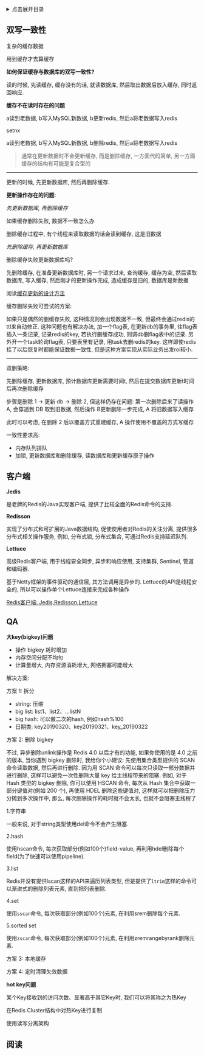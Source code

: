 <details>
<summary>点击展开目录</summary>
<!-- TOC -->

- [双写一致性](#双写一致性)
- [客户端](#客户端)
- [QA](#qa)
- [阅读](#阅读)

<!-- /TOC -->
</details>

## 双写一致性

复杂的缓存数据

用到缓存才去算缓存

**如何保证缓存与数据库的双写一致性?**

读的时候, 先读缓存, 缓存没有的话, 就读数据库, 然后取出数据后放入缓存, 同时返回响应.

**缓存不在读时存在的问题**

a读到老数据, b写入MySQL新数据, b更新redis, 然后a将老数据写入redis

setnx

a读到老数据, b写入MySQL新数据, b删除redis, 然后a将老数据写入redis

> 通常在更新数据时不会更新缓存, 而是删除缓存, 一方面代码简单, 另一方面缓存的结构有可能是复合型的

---

更新的时候, 先更新数据库, 然后再删除缓存.

**更新操作存在的问题:**

*先更新数据库, 再删除缓存*

如果缓存删除失败, 数据不一致怎么办

删除缓存过程中, 有个线程来读取数据的话会读到缓存, 这是旧数据

*先删除缓存, 再更新数据库*

删除缓存失败更新数据库吗?

先删除缓存, 在准备更新数据库时, 另一个请求过来, 查询缓存, 缓存为空, 然后读取数据库, 写入缓存, 然后刚才的更新操作完成, 造成缓存是旧的, 数据库是新数据

阅读[缓存更新的设计方法](https://segmentfault.com/a/1190000037509415)

缓存删除失败可尝试的方案:

如果只是偶然的删缓存失败, 这种情况则会出现数据不一致, 但最终会通过redis的ttl来自动修正.
这种问题也有解决办法, 加一个flag表, 在更新db的事务里, 往flag表插入一条记录, 记录redis的key, 若执行删缓存成功, 则调db删flag表中的记录.
另外开一个task轮询flag表, 只要表里有记录, 用task去删redis的key.
这样即使redis挂了以后恢复时都能保证数据一致性, 但是这种方案实现从实际业务出发roi较小.

---

双删策略:

先删除缓存, 更新数据库, 预计数据库更新需要时间t, 然后在提交数据库更新t时间后再次删除缓存

步骤是删除 1 -> 更新 db -> 删除 2, 但这样仍存在问题: 第一次删除后来了读操作A, 会穿透到 DB 取到旧数据, 然后操作 B更新删除一步完成, A 将旧数据写入缓存

此时可以考虑, 在删除 2 后以覆盖方式重建缓存, A 操作使用不覆盖的方式写缓存

一致性要求高:
* 内存队列排队
* 加锁, 更新数据库和删除缓存, 读数据库和更新缓存原子操作


## 客户端

**Jedis**

是老牌的Redis的Java实现客户端, 提供了比较全面的Redis命令的支持.

**Redisson**

实现了分布式和可扩展的Java数据结构, 促使使用者对Redis的关注分离, 提供很多分布式相关操作服务, 例如, 分布式锁, 分布式集合, 可通过Redis支持延迟队列.

**Lettuce**

高级Redis客户端, 用于线程安全同步, 异步和响应使用, 支持集群, Sentinel, 管道和编码器.

基于Netty框架的事件驱动的通信层, 其方法调用是异步的. Lettuce的API是线程安全的, 所以可以操作单个Lettuce连接来完成各种操作

[Redis客户端: Jedis,Redisson,Lettuce](https://www.cnblogs.com/williamjie/p/11287292.html)

## QA

**大key(bigkey)问题**

* 操作 bigkey 耗时增加
* 内存空间分配不均匀
* 计算量增大, 内存资源消耗增大, 网络拥塞可能增大

解决方案:

方案 1: 拆分

* string: 压缩
* big list: list1、list2、...listN
* big hash: 可以做二次的hash, 例如hash%100
* 日期类: key20190320、key20190321、key_20190322

方案 2: 删除 bigkey

不过, 异步删除unlink操作是 Redis 4.0 以后才有的功能, 如果你使用的是 4.0 之前的版本, 当你遇到 bigkey 删除时, 我给你个小建议: 先使用集合类型提供的 SCAN 命令读取数据, 然后再进行删除. 因为用 SCAN 命令可以每次只读取一部分数据并进行删除, 这样可以避免一次性删除大量 key 给主线程带来的阻塞. 例如, 对于 Hash 类型的 bigkey 删除, 你可以使用 HSCAN 命令, 每次从 Hash 集合中获取一部分键值对(例如 200 个), 再使用 HDEL 删除这些键值对, 这样就可以把删除压力分摊到多次操作中, 那么, 每次删除操作的耗时就不会太长, 也就不会阻塞主线程了

1.字符串

一般来说, 对于string类型使用del命令不会产生阻塞.

2.hash

使用hscan命令, 每次获取部分(例如100个)field-value, 再利用hdel删除每个field(为了快速可以使用pipeline).

3.list

Redis并没有提供lscan这样的API来遍历列表类型, 但是提供了`ltrim`这样的命令可以渐进式的删除列表元素, 直到把列表删除.

4.set

使用`sscan`命令, 每次获取部分(例如100个)元素, 在利用srem删除每个元素.

5.sorted set

使用`zscan`命令, 每次获取部分(例如100个)元素, 在利用zremrangebyrank删除元素.

方案 3: 本地缓存

方案 4: 定时清理失效数据

**hot key问题**

某个Key接收到的访问次数、显著高于其它Key时, 我们可以将其称之为热Key

在Redis Cluster结构中对热Key进行复制

使用读写分离架构

## 阅读


